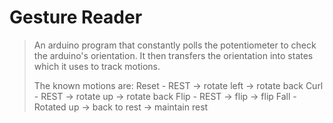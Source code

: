 # Gesture Reader

> An arduino program that constantly polls the potentiometer to check the arduino's orientation. It then transfers the orientation into states which it uses to track motions.
>
> The known motions are:
> Reset - REST -> rotate left -> rotate back
> Curl - REST -> rotate up -> rotate back
> Flip - REST -> flip -> flip
> Fall - Rotated up -> back to rest -> maintain rest
